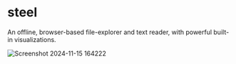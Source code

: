 # steel

An offline, browser-based file-explorer and text reader, with powerful built-in visualizations.

![Screenshot 2024-11-15 164222](https://github.com/user-attachments/assets/335d74d1-f155-40dc-8b23-8c6df3150980)
